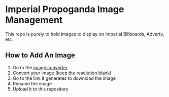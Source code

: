 # Imperial Propoganda Image Management

This repo is purely to hold images to display on Imperial Billboards, Adverts, etc

## How to Add An Image
  1. Go to the [image converter](https://cax.no/conv/index.html)
  2. Convert your image (keep the resolution blank)
  3. Go to the link it generates to download the image
  4. Rename the image
  5. Upload it to this repository
